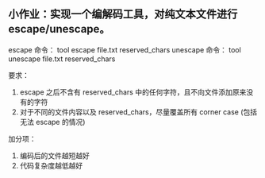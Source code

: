 ## 小作业：实现一个编解码工具，对纯文本文件进行 escape/unescape。

escape 命令： tool escape   file.txt reserved_chars
unescape 命令： tool unescape  file.txt reserved_chars

要求：
1. escape 之后不含有 reserved_chars 中的任何字符，且不向文件添加原来没有的字符
2. 对于不同的文件内容以及 reserved_chars，尽量覆盖所有 corner case (包括无法 escape 的情况)

加分项：
1. 编码后的文件越短越好
2. 代码复杂度越低越好
